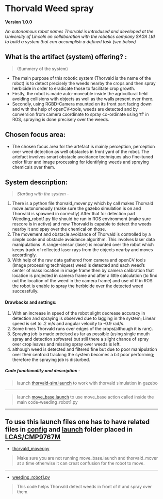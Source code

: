 # Thorvald Weed spray
**Version 1.0.0**

*An autonomous robot names Thorvald is introdused and developed at the University of Lincoln on collaboration with the robotics company SAGA Ltd to build a system that can accomplish a defined task (see below)*

## What is the artifact (system) offering? :
> (Summery of the system) 

* The main purpose of this robotic system (Thorvald is the name of the robot) is to detect precisely the weeds nearby the crops and then spray herbicide in order to eradicate those to facilitate crop growth.
* Firstly, the robot is made auto-moveable inside the agricultural field avoiding collisions with objects as well as the walls present over there.
* Secondly, using RGBD-Camera mounted on its front part facing down and with the help of openCV-tools, weeds are detected and by conversion from camera coordinate to spray co-ordinate using ‘tf’ in ROS, spraying is done precisely over the weeds. 

## Chosen focus area:
* The chosen focus area for the artefact is mainly perception, perception over weed detection as well obstacles in front yard of the robot. The artefact involves smart obstacle avoidance techniques also fine-tuned color filter and image processing for identifying weeds and spraying chemicals over them.

## System description:
> *Starting with the system -*

1. There is a python file thorvald_mover.py which by call makes Thorvald move autonomously (make sure the gazebo simulation is on and Thorvald is spawned in correctly).After that for detection part Weeding_robot1.py file should be run in ROS environment (make sure roscore is in active) and now Thorvald is capable to detect the weeds nearby it and spay over the chemical on those.
2. The movement and obstacle avoidance of Thorvald is controlled by a simple code and obstacle avoidance algorithm. This involves laser data manipulations .A range-sensor (laser) is mounted over the robot which keeps track of reflected laser rays from the objects nearby and moves accordingly.
3. With help of the raw data gathered from camera and openCV tools (image processing techniques) weed is detected and each weed’s center of mass location in image frame then by camera calibration that location is projected in camera frame and after a little calculation (to find out the location of the weed in the camera frame) and use of tf in ROS the robot is enable to spray the herbicide over the detected weed successfully.

#### Drawbacks and settings:
1. With an increase in speed of the robot slight decrease accuracy in detection and spraying is observed due to lagging in the system; Linear speed is set to .2 m/s and angular velocity to  -0.9 rad/s.
2. Some times Thorvald runs over edges of the crops(although it is rare).  
3. Spraying job is made précised as far as possible (using single mouth spray and detection software) but still there a slight chance of spray over crop leaves and missing spray over weeds is left. 
4. although weed is detected and filtered fine but due to poor manipulation over their centroid tracking the system becomes a bit poor performing; therefore the spraying job is disturbed.
##### Code functionality and description -

> launch [thorvald-sim.launch](https://github.com/LCAS/CMP9767M/tree/master/uol_cmp9767m_base/launch) to work with thorvald simulation in gazebo
----
> launch [move_base.launch](https://github.com/LCAS/CMP9767M/blob/master/uol_cmp9767m_tutorial/launch/move_base.launch) to use move_base action called inside the main code-weeding_robot1.py
----
To use this launch files one has to have related files in [config](https://github.com/LCAS/CMP9767M/tree/master/uol_cmp9767m_tutorial) and [launch](https://github.com/LCAS/CMP9767M/tree/master/uol_cmp9767m_base) folder placed in [LCAS/CMP9767M](https://github.com/LCAS/CMP9767M)
----
- [thorvald_mover.py](https://github.com/ayan-kundu/robot_programming/blob/main/thorvald_mover.py)
> Make sure you are not running move_base.launch and thorvald_mover at a time otherwise it can creat confusion for the robot to move.
----
- [weeding_robot1.py](https://github.com/ayan-kundu/robot_programming/blob/main/weeding_robot1.py)
> This code helps Thorvald detect weeds in front of it and spray over them.

 

